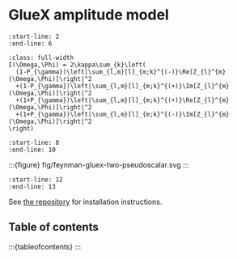 # GlueX amplitude model

```{include} ../README.md
:start-line: 2
:end-line: 6
```

```{math}
:class: full-width
I(\Omega,\Phi) = 2\kappa\sum_{k}\left(
  (1-P_{\gamma})\left|\sum_{l,m}[l]_{m;k}^{(-)}\Re[Z_{l}^{m}(\Omega,\Phi)]\right|^2
  +(1-P_{\gamma})\left|\sum_{l,m}[l]_{m;k}^{(+)}\Im[Z_{l}^{m}(\Omega,\Phi)]\right|^2
  +(1+P_{\gamma})\left|\sum_{l,m}[l]_{m;k}^{(+)}\Re[Z_{l}^{m}(\Omega,\Phi)]\right|^2
  +(1+P_{\gamma})\left|\sum_{l,m}[l]_{m;k}^{(-)}\Im[Z_{l}^{m}(\Omega,\Phi)]\right|^2
\right)
```

```{include} ../README.md
:start-line: 8
:end-line: 10
```

:::{figure} fig/feynman-gluex-two-pseudoscalar.svg
:::

```{include} ../README.md
:start-line: 12
:end-line: 13
```

See [the repository](https://github.com/redeboer/gluex-amplitude) for installation instructions.

## Table of contents

:::{tableofcontents}
:::
